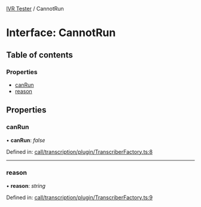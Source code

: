 [IVR Tester](../README.md) / CannotRun

# Interface: CannotRun

## Table of contents

### Properties

- [canRun](cannotrun.md#canrun)
- [reason](cannotrun.md#reason)

## Properties

### canRun

• **canRun**: *false*

Defined in: [call/transcription/plugin/TranscriberFactory.ts:8](https://github.com/LuisAntezana/ivr-tester/blob/3fc9e8e/packages/ivr-tester/src/call/transcription/plugin/TranscriberFactory.ts#L8)

___

### reason

• **reason**: *string*

Defined in: [call/transcription/plugin/TranscriberFactory.ts:9](https://github.com/LuisAntezana/ivr-tester/blob/3fc9e8e/packages/ivr-tester/src/call/transcription/plugin/TranscriberFactory.ts#L9)
